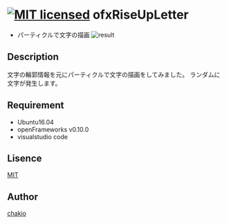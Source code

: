 [![MIT licensed](https://img.shields.io/badge/license-MIT-blue.svg)](LICENSE)
ofxRiseUpLetter
====
* パーティクルで文字の描画
![result](https://github.com/chakio/ofxRiseUpLetter/blob/master/media/font.gif) 
## Description
文字の輪郭情報を元にパーティクルで文字の描画をしてみました。
ランダムに文字が発生します。

## Requirement
* Ubuntu16.04
* openFrameworks v0.10.0
* visualstudio code

## Lisence
[MIT](https://github.com/chakio/ofxRiseUpLetter/blob/master/LICENSE)

## Author
[chakio](https://github.com/chakio)